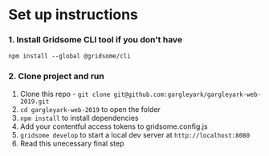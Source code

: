 # Set up instructions

### 1. Install Gridsome CLI tool if you don't have

`npm install --global @gridsome/cli`

### 2. Clone project and run

1. Clone this repo - `git clone git@github.com:gargleyark/gargleyark-web-2019.git`
2. `cd gargleyark-web-2019` to open the folder
3. `npm install` to install dependencies
4. Add your contentful access tokens to gridsome.config.js
5. `gridsome develop` to start a local dev server at `http://localhost:8080`
6. Read this unecessary final step
